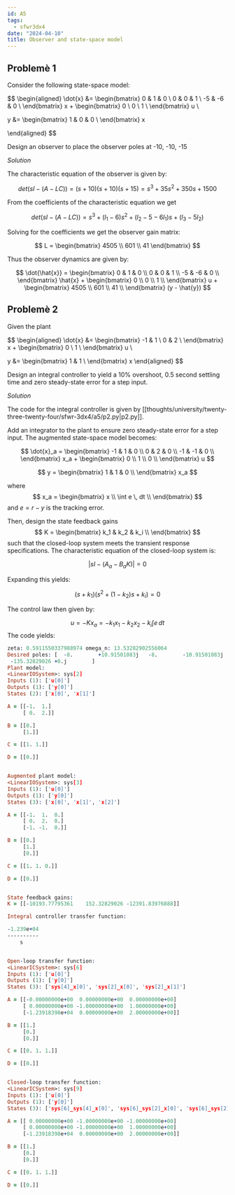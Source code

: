 ```yaml
---
id: A5
tags:
  - sfwr3dx4
date: "2024-04-10"
title: Observer and state-space model
---
```


## Problemè 1

Consider the following state-space model:

$$
\begin{aligned}
\dot{x} &= \begin{bmatrix}
0 & 1 & 0 \\
0 & 0 & 1 \\
-5 & -6 & 0 \\
\end{bmatrix} x + \begin{bmatrix}
0 \\
0 \\
1 \\
\end{bmatrix} u \\

y &= \begin{bmatrix}
1 & 0 & 0 \\
\end{bmatrix} x

\end{aligned}
$$

Design an observer to place the observer poles at -10, -10, -15

_Solution_

The characteristic equation of the observer is given by:

$$
det(sI - (A - LC)) = (s + 10)(s + 10)(s + 15) = s^3 + 35s^2 + 350s + 1500
$$

From the coefficients of the characteristic equation we get

$$
det(sI - (A-LC)) = s^3 + (l_1-6)s^2 + (l_2-5-6l_1)s + (l_3-5l_2)
$$

Solving for the coefficients we get the observer gain matrix:

$$
L = \begin{bmatrix}
4505 \\
601 \\
41
\end{bmatrix}
$$

Thus the observer dynamics are given by:

$$
\dot{\hat{x}} = \begin{bmatrix}
0 & 1 & 0 \\
0 & 0 & 1 \\
-5 & -6 & 0 \\
\end{bmatrix} \hat{x} + \begin{bmatrix}
0 \\
0 \\
1 \\
\end{bmatrix} u + \begin{bmatrix}
4505 \\
601 \\
41 \\
\end{bmatrix} (y - \hat{y})
$$

## Problemè 2

Given the plant

$$
\begin{aligned}
\dot{x} &= \begin{bmatrix}
-1 & 1 \\
0 & 2 \\
\end{bmatrix} x + \begin{bmatrix}
0 \\
1 \\
\end{bmatrix} u \\

y &= \begin{bmatrix}
1 & 1 \\
\end{bmatrix} x
\end{aligned}
$$

Design an integral controller to yield a 10% overshoot, 0.5 second settling time and zero steady-state error for a step input.

_Solution_

The code for the integral controller is given by [[thoughts/university/twenty-three-twenty-four/sfwr-3dx4/a5/p2.py|p2.py]].

Add an integrator to the plant to ensure zero steady-state error for a step input.
The augmented state-space model becomes:

$$
\dot{x}_a = \begin{bmatrix}
-1 & 1 & 0 \\
0 & 2 & 0 \\
-1 & -1 & 0 \\
\end{bmatrix} x_a + \begin{bmatrix}
0 \\
1 \\
0 \\
\end{bmatrix} u
$$

$$
y = \begin{bmatrix}
1 & 1 & 0 \\
\end{bmatrix} x_a
$$

where
$$
x_a = \begin{bmatrix}
x \\
\int e \, dt \\
\end{bmatrix}
$$ and $e = r - y$ is the tracking error.

Then, design the state feedback gains
$$
K = \begin{bmatrix}
k_1 & k_2 & k_i \\
\end{bmatrix}
$$ such that the closed-loop system meets the transient response specifications.
The characteristic equation of the closed-loop system is:

$$
\left| sI - (A_a - B_aK) \right| = 0
$$

Expanding this yields:

$$
(s + k_1)(s^2 + (1 - k_2)s + k_i) = 0
$$

The control law then given by:

$$
u = -Kx_a = -k_1x_1 - k_2x_2 - k_i\int{e \, dt}
$$
The code yields:

```prolog
zeta: 0.5911550337988974 omega_n: 13.53282902556064
Desired poles: [  -8.        +10.91501083j   -8.        -10.91501083j
 -135.32829026 +0.j        ]
Plant model:
<LinearIOSystem>: sys[2]
Inputs (1): ['u[0]']
Outputs (1): ['y[0]']
States (2): ['x[0]', 'x[1]']

A = [[-1.  1.]
     [ 0.  2.]]

B = [[0.]
     [1.]]

C = [[1. 1.]]

D = [[0.]]


Augmented plant model:
<LinearIOSystem>: sys[3]
Inputs (1): ['u[0]']
Outputs (1): ['y[0]']
States (3): ['x[0]', 'x[1]', 'x[2]']

A = [[-1.  1.  0.]
     [ 0.  2.  0.]
     [-1. -1.  0.]]

B = [[0.]
     [1.]
     [0.]]

C = [[1. 1. 0.]]

D = [[0.]]


State feedback gains:
K = [[-10193.77795361    152.32829026 -12391.83976888]]

Integral controller transfer function:

-1.239e+04
----------
    s


Open-loop transfer function:
<LinearICSystem>: sys[6]
Inputs (1): ['u[0]']
Outputs (1): ['y[0]']
States (3): ['sys[4]_x[0]', 'sys[2]_x[0]', 'sys[2]_x[1]']

A = [[-0.00000000e+00  0.00000000e+00  0.00000000e+00]
     [ 0.00000000e+00 -1.00000000e+00  1.00000000e+00]
     [-1.23918398e+04  0.00000000e+00  2.00000000e+00]]

B = [[1.]
     [0.]
     [0.]]

C = [[0. 1. 1.]]

D = [[0.]]


Closed-loop transfer function:
<LinearICSystem>: sys[9]
Inputs (1): ['u[0]']
Outputs (1): ['y[0]']
States (3): ['sys[6]_sys[4]_x[0]', 'sys[6]_sys[2]_x[0]', 'sys[6]_sys[2]_x[1]']

A = [[ 0.00000000e+00 -1.00000000e+00 -1.00000000e+00]
     [ 0.00000000e+00 -1.00000000e+00  1.00000000e+00]
     [-1.23918398e+04  0.00000000e+00  2.00000000e+00]]

B = [[1.]
     [0.]
     [0.]]

C = [[0. 1. 1.]]

D = [[0.]]


```
